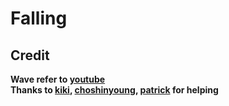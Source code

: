 # Falling

## Credit
**Wave refer to [youtube](https://www.youtube.com/watch?v=LLfhY4eVwDY&ab)**
<br>
**Thanks to [kiki](https://github.com/kikikekekuk), [choshinyoung](https://github.com/choshinyoung), [patrick](https://github.com/patrick-choe) for helping**
